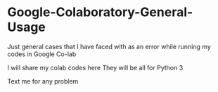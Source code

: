 # Google-Colaboratory-General-Usage
Just general cases that I have faced with as an error while running my codes in Google Co-lab

I will share my colab codes here
They will be all for Python 3

Text me for any problem
